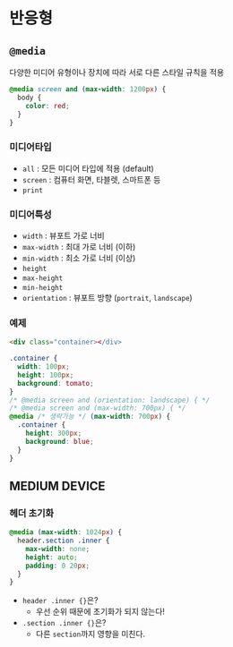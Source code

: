 # 반응형

## `@media`

다양한 미디어 유형이나 장치에 따라 서로 다른 스타일 규칙을 적용

```css
@media screen and (max-width: 1200px) {
  body {
    color: red;
  }
}
```

### 미디어타입

- `all` : 모든 미디어 타입에 적용 (default)
- `screen` : 컴퓨터 화면, 타블렛, 스마트폰 등
- `print`

### 미디어특성

- `width` : 뷰포트 가로 너비
- `max-width` : 최대 가로 너비 (이하)
- `min-width` : 최소 가로 너비 (이상)
- `height`
- `max-height`
- `min-height`
- `orientation` : 뷰포트 방향 (`portrait`, `landscape`)

### 예제

```html
<div class="container></div>
```

```css
.container {
  width: 100px;
  height: 100px;
  background: tomato;
}
/* @media screen and (orientation: landscape) { */
/* @media screen and (max-width: 700px) { */
@media /* 생략가능 */ (max-width: 700px) {
  .container {
    height: 300px;
    background: blue;
  }
}
```

## MEDIUM DEVICE

### 헤더 초기화

```css
@media (max-width: 1024px) {
  header.section .inner {
    max-width: none;
    height: auto;
    padding: 0 20px;
  }
}
```

- `header .inner {}`은?
  - 우선 순위 때문에 초기화가 되지 않는다!
- `.section .inner {}`은?
  - 다른 `section`까지 영향을 미친다.
